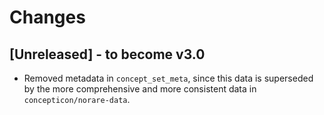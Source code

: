 # Changes

## [Unreleased] - to become v3.0

- Removed metadata in `concept_set_meta`, since this data is superseded by the more comprehensive and
  more consistent data in `concepticon/norare-data`.
